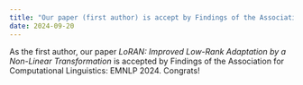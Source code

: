 ```yaml
---
title: "Our paper (first author) is accept by Findings of the Association for Computational Linguistics: EMNLP 2024 📜"
date: 2024-09-20
---
```

As the first author, our paper *LoRAN: Improved Low-Rank Adaptation by a Non-Linear Transformation* is accepted by Findings of the Association for Computational Linguistics: EMNLP 2024. Congrats!
